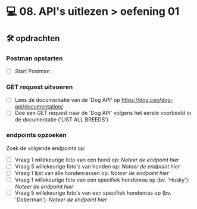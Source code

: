 # 💻 08. API's uitlezen > oefening 01

## 🛠️ opdrachten

### Postman opstarten

 - [ ] Start Postman.

### GET request uitvoeren

 - [ ] Lees de documentatie van de 'Dog API' op https://dog.ceo/dog-api/documentation/
 - [ ] Doe een GET request naar de 'Dog API' volgens het eerste voorbeeld in de documentatie ('LIST ALL BREEDS')

### endpoints opzoeken

Zoek de volgende endpoints op:
- [ ] Vraag 1 willekeurige foto van een hond op: *Noteer de endpoint hier*
- [ ] Vraag 5 willekeurige foto's van honden op: *Noteer de endpoint hier*
- [ ] Vraag 1 lijst van alle hondenrassen op: *Noteer de endpoint hier*
- [ ] Vraag 1 willekeurige foto van een specifiek hondenras op (bv. 'Husky'): *Noteer de endpoint hier*
- [ ] Vraag 5 willekeurige foto's van een specifiek hondenras op (bv. 'Doberman'): *Noteer de endpoint hier*